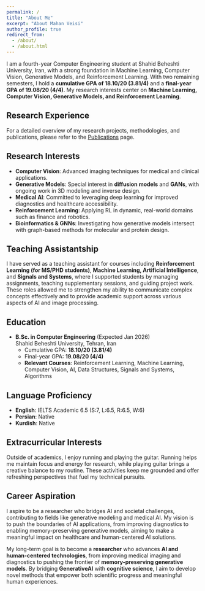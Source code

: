 ```yaml
---
permalink: /
title: "About Me"
excerpt: "About Mahan Veisi"
author_profile: true
redirect_from:
  - /about/
  - /about.html
---
```


I am a fourth-year Computer Engineering student at Shahid Beheshti University, Iran, with a strong foundation in Machine Learning, Computer Vision, Generative Models, and Reinforcement Learning. With two remaining semesters, I hold a **cumulative GPA of 18.10/20 (3.81/4)** and a **final-year GPA of 19.08/20 (4/4)**. My research interests center on **Machine Learning, Computer Vision, Generative Models, and Reinforcement Learning**.

## Research Experience
For a detailed overview of my research projects, methodologies, and publications, please refer to the [Publications](https://mahanveisi8.github.io/publications/) page.



## Research Interests

- **Computer Vision**: Advanced imaging techniques for medical and clinical applications.  
- **Generative Models**: Special interest in **diffusion models** and **GANs**, with ongoing work in 3D modeling and inverse design.  
- **Medical AI**: Committed to leveraging deep learning for improved diagnostics and healthcare accessibility.  
- **Reinforcement Learning**: Applying RL in dynamic, real-world domains such as finance and robotics.  
- **Bioinformatics & GNNs**: Investigating how generative models intersect with graph-based methods for molecular and protein design.


## Teaching Assistantship
I have served as a teaching assistant for courses including **Reinforcement Learning (for MS/PHD students)**, **Machine Learning, Artificial Intelligence**, and **Signals and Systems**, where I supported students by managing assignments, teaching supplementary sessions, and guiding project work. These roles allowed me to strengthen my ability to communicate complex concepts effectively and to provide academic support across various aspects of AI and image processing.

## Education

- **B.Sc. in Computer Engineering** (Expected Jan 2026)  
  Shahid Beheshti University, Tehran, Iran  
  - Cumulative GPA: **18.10/20 (3.81/4)**  
  - Final-year GPA: **19.08/20 (4/4)**  
  - **Relevant Courses**: Reinforcement Learning, Machine Learning, Computer Vision, AI, Data Structures, Signals and Systems, Algorithms


## Language Proficiency

- **English**: IELTS Academic 6.5 (S:7, L:6.5, R:6.5, W:6)  
- **Persian**: Native  
- **Kurdish**: Native


## Extracurricular Interests
Outside of academics, I enjoy running and playing the guitar. Running helps me maintain focus and energy for research, while playing guitar brings a creative balance to my routine. These activities keep me grounded and offer refreshing perspectives that fuel my technical pursuits.

## Career Aspiration
I aspire to be a researcher who bridges AI and societal challenges, contributing to fields like generative modeling and medical AI. My vision is to push the boundaries of AI applications, from improving diagnostics to enabling memory-preserving generative models, aiming to make a meaningful impact on healthcare and human-centered AI solutions.

My long-term goal is to become a **researcher** who advances **AI and human-centered technologies**, from improving medical imaging and diagnostics to pushing the frontier of **memory-preserving generative models**. By bridging **GenerativeAI** with **cognitive science**, I aim to develop novel methods that empower both scientific progress and meaningful human experiences.
